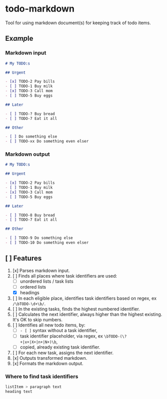 # todo-markdown

Tool for using markdown document(s) for keeping track of todo items.

## Ex*amp*le

### Markdown input

```markdown
# My TODO:s

## Urgent

- [x] TODO-2 Pay bills
- [ ] TODO-1 Buy milk
- [x] TODO-3 Call mom
- [ ] TODO-5 Buy eggs

## Later

- [ ] TODO-? Buy bread
- [ ] TODO-7 Eat it all

## Other

- [ ] Do something else
- [ ] TODO-xx Do something even elser
```

### Markdown output

```markdown
# My TODO:s

## Urgent

- [x] TODO-2 Pay bills
- [ ] TODO-1 Buy milk
- [x] TODO-3 Call mom
- [ ] TODO-5 Buy eggs

## Later

- [ ] TODO-8 Buy bread
- [ ] TODO-7 Eat it all

## Other

- [ ] TODO-9 Do something else
- [ ] TODO-10 Do something even elser
```

## [ ] Features

1. [x] Parses markdown input.
1. [ ] Finds all places where task identifiers are used:
   - [ ] unordered lists / task lists
   - [ ] ordered lists
   - [x] headings
1. [ ] In each eligible place, identifies task identifiers based on regex, ex
       `/\bTODO-\d+\b/`.
1. [ ] In the existing tasks, finds the highest numbered identifier.
1. [ ] Calculates the next identifier, always higher than the highest existing.
       It's OK to skip numbers.
1. [ ] Identifies all new todo items, by:
   - [ ] `- [ ]` syntax without a task identifier,
   - [ ] task identifier placeholder, via regex, ex
         `\bTODO-(\?+|x+|X+|n+|N+)\b`,
   - [ ] copied, already existing task identifier.
1. [ ] For each new task, assigns the next identifier.
1. [x] Outputs transformed markdown.
1. [x] Formats the markdown output.

### Where to find task identifiers

```css
listItem > paragraph text
heading text
```
